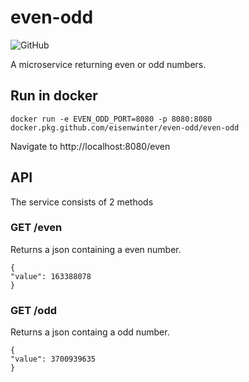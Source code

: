 # even-odd
![GitHub](https://img.shields.io/github/license/eisenwinter/even-odd)


A microservice returning even or odd numbers.

## Run in docker

```
docker run -e EVEN_ODD_PORT=8080 -p 8080:8080 docker.pkg.github.com/eisenwinter/even-odd/even-odd
```

Navigate to http://localhost:8080/even

## API

The service consists of 2 methods

### GET /even

Returns a json containing a even number.

```
{
"value": 163388078
}
```

### GET /odd

Returns a json containg a odd number.

```
{
"value": 3700939635
}
```